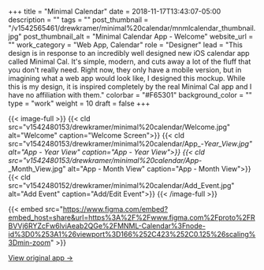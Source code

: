 +++
title = "Minimal Calendar"
date = 2018-11-17T13:43:07-05:00
description = ""
tags = ""
post_thumbnail = "/v1542565461/drewkramer/minimal%20calendar/mnmlcalendar_thumbnail.jpg"
post_thumbnail_alt = "Minimal Calendar App - Welcome"
website_url = ""
work_category = "Web App, Calendar"
role = "Designer"
lead = "This design is in response to an incredibly well designed new iOS calendar app called Minimal Cal. It's simple, modern, and cuts away a lot of the fluff that you don't really need. Right now, they only have a mobile version, but in imagining what a web app would look like, I designed this mockup. While this is my design, it is inspired completely by the real Minimal Cal app and I have no affiliation with them."
colorbar = "#F65301"
background_color = ""
type = "work"
weight = 10
draft = false
+++

{{< image-full >}}
{{< cld src="v1542480153/drewkramer/minimal%20calendar/Welcome.jpg" alt="Welcome" caption="Welcome Screen">}}
{{< cld src="v1542480153/drewkramer/minimal%20calendar/App_-_Year_View.jpg" alt="App - Year View" caption="App - Year View">}}
{{< cld src="v1542480153/drewkramer/minimal%20calendar/App_-_Month_View.jpg" alt="App - Month View" caption="App - Month View">}}
{{< cld src="v1542480152/drewkramer/minimal%20calendar/Add_Event.jpg" alt="Add Event" caption="Add/Edit Event">}}
{{< /image-full >}}

{{< embed src="https://www.figma.com/embed?embed_host=share&url=https%3A%2F%2Fwww.figma.com%2Fproto%2FRBVVj6RYZcFw6lviAeab2QGe%2FMNML-Calendar%3Fnode-id%3D0%253A1%26viewport%3D166%252C423%252C0.125%26scaling%3Dmin-zoom" >}}

[View original app &rarr;](https://itunes.apple.com/us/app/minimal-calendar-minimal-cal/id1437198666?mt=8)

